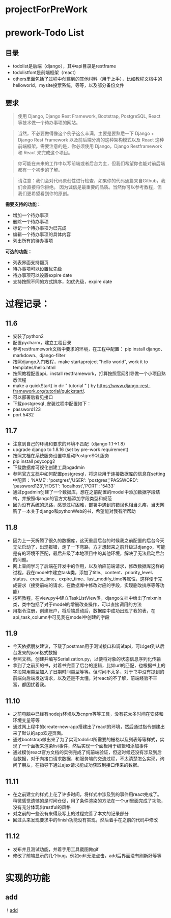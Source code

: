 # projectForPreWork
# prework-Todo List
## 目录
* todolist是后端（django），其中api目录是restframe
* todolistfont是前端框架（react）
* others里面包括了过程中创建到的其他材料（用于上手），比如教程文档中的helloworld，mysite投票系统，等等，以及部分备份文件

## 要求
>使用 Django, Django Rest Framework, Bootstrap, PostgreSQL, React 等技术做一个待办事项的网站。

>当然，不必要做得像这个例子这么丰满，主要是要熟悉一下 Django + Django Rest Framework 以及前后端分离的这种架构模式以及 React 这种前端框架。需要注意的是，你必须使用 Django，Django Restframework 和 React 来完成这个项目。

>你可能在未来的工作中以写前端或者后台为主，但我们希望你也能对前后端都有一个初步的了解。

>请注意：我们会对代码原创性进行检查，如果你的代码通篇来自Github，我们会直接将你拒绝。 因为诚信是最重要的品质。当然你可以参考教程，但我们更希望看到你的原创。

**需要支持的功能：**
* 增加一个待办事项
* 删除一个待办事项
* 标记一个待办事项为已完成
* 编辑一个待办事项的具体内容
* 列出所有的待办事项


**可选的功能：**
* 列表界面支持翻页
* 待办事项可以设置优先级
* 待办事项可以设置expire date
* 支持按照不同的方式排序，如优先级，expire date


# 过程记录：

## 11.6

* 安装了python2 
* 配置pycharm，建立工程目录
* 参考restframework文档中要求的环境，在工程中配置： pip install django、markdown、django-filter
* 按照django入门教程，make startaproject "hello world", work it to templates/hello.html
* 按照教程配置api，install restframework，打算按照官网引导做一个小项目熟悉流程
* make a quickStart( in dir " tutorial " ) by https://www.django-rest-framework.org/tutorial/quickstart/. 
* 可以部署后看见接口 
* 下载postgresql ,安装过程中配置如下：
* password123
* port 5432


## 11.7

* 注意到自己的环境和要求的环境不匹配（django 1.1->1.8）
* upgrade django to 1.8.16 (set by pre-work requirement)
* 按照文档在系统服务设置中启动PostgreSQL服务
* pip install psycopg2
* 下载数据库可视化创建工具pgadmin
* 参照[官方文档](https://docs.djangoproject.com/en/1.8/ref/settings/#databases)中如何配置postgresql，将这些用于连接数据库的信息在setting中配置：'NAME': 'postgres','USER': 'postgres','PASSWORD': 'password123','HOST': 'localhost','PORT': '5433'
* 通过pgadmin创建了一个数据库，想在之前配置的model中添加数据字段结构，并按照django的官方文档添加字段类型和规范
* 因为没有系统的思路，感觉过程困难，部署中遇到的错误也相当头疼，当天网购了一本关于django和pythonWeb的书，希望能对我有所帮助

## 11.8

* 因为上一天折腾了很久的数据库，这天重启后台的时候我之前配置的后台今天无法启动了，出现报错，走了一下弯路，方才想起来之前升级过django，可能是有的环境不匹配，最后升级了本地项目中的其他环境，解决了无法启动后台的问题。
* 网上查阅学习了后端在开发中的作用，以及响应前端请求，修改数据库这样的过程，我在model中建立task类，添加了title、content、priority_level、status、create_time、expire_time、last_modify_time等属性，这样便于完成要求（接受前端的请求，在数据库中修改对应的字段，实现删改排序等等功能）
 * 按照教程，在view.py中建立TaskListView类，django文档中给出了mixmin类，类中包括了对于model的增删改查操作，可以直接调用的方法 
* 用指令注册，创建账户，将后端启动后，数据库中成功出现了我的表，在api_task_column中可见我在model中创建的字段


## 11.9
* 今天依据朋友建议，下载了postman用于测试接口和调试api，可以get到从后台发来的json格式数据
* 参照文档，创建并编写Serialization.py，以便将对象的状态信息序列化传输
* 拿到了之前买的书，对着书完善了后台的逻辑，比如url的匹配，也根据书上的字段常用类型加入了日期时间类型等等。但时间不太多，对于书中没有提到的前端向后端发送请求，以及还是不太懂。对react的不了解，前端经验不丰富，都困扰着我。


## 11.10
* 之前电脑中已经有nodejs环境以及cnpm等等工具，没有花太多时间在安装和环境变量等等
* 通过网上程中的create-new-app搭建出了react的环境，然后通过指令创建出来了默认的app欢迎页面。
* 通过bootstrap做出来了为了实现todolist所需要的栅格以及列表等等样式，实现了一个面板来渲染list事件，然后实现一个面板用于编辑和添加事件
* 通过模仿react官方文档的实例完成了纯前端验证，但这时候还没有涉及到后台数据，对于向接口请求数据，和服务端的交流过程，不太清楚怎么实现，询问了朋友，在指导下通过ajax请求能成功获取到接口传来的数据。

## 11.11
* 在之前建立的样式上花了许多时间，将样式中涉及到的事件用react完成了。稍微感觉遗憾的是时间仓促，用了条件渲染的方法在一个url里面完成了功能，没有充分体现出restful的风格
* 对之前的一些没有来得及写上的过程完善了本文的记录部分
* 回过头来发现要求中的finish功能没有实现，然后着手在之前的代码中修改

## 11.12
* 发布并且测试功能，并着手用工具截图做gif 
* 修改了前端显示的几个bug，例如edit无法点击，add后界面没有刷新好等等


# 实现的功能

## add

！[add](add.gif)
